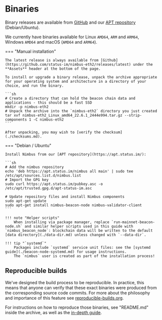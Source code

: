 # Binaries

Binary releases are available from [GitHub](https://github.com/status-im/nimbus-eth2/releases/latest) and our [APT repository](https://apt.status.im/) (Debian/Ubuntu).

We currently have binaries available for Linux `AMD64`, `ARM` and `ARM64`, Windows `AMD64` and macOS (`AMD64` and `ARM64`).

=== "Manual installation"

    The latest release is always available from [Github](https://github.com/status-im/nimbus-eth2/releases/latest) under the **Assets** header at the bottom of the page.

    To install or upgrade a binary release, unpack the archive appropriate for your operating system and architecture in a directory of your choice, and run the binary.

    ```sh
    # Create a directory that can hold the beacon chain data and applications - this should be a fast SSD
    mkdir -p nimbus-eth2
    # Unpack the archive into the `nimbus-eth2` directory you just created
    tar xvf nimbus-eth2_Linux_amd64_22.6.1_2444e994.tar.gz --strip-components 1 -C nimbus-eth2
    ```

    After unpacking, you may wish to [verify the checksum](./checksums.md).

=== "Debian / Ubuntu"

    Install Nimbus from our [APT repository](https://apt.status.im/):

    ```sh
    # Add the nimbus repository
    echo 'deb https://apt.status.im/nimbus all main' | sudo tee /etc/apt/sources.list.d/nimbus.list
    # Import the GPG key
    sudo curl https://apt.status.im/pubkey.asc -o /etc/apt/trusted.gpg.d/apt-status-im.asc

    # Update repository files and install Nimbus components
    sudo apt-get update
    sudo apt-get install nimbus-beacon-node nimbus-validator-client
    ```

    !!! note "Helper scripts"
        When installing via package manager, replace `run-mainnet-beacon-node.sh` and similar helper scripts used in this guide with `nimbus_beacon_node`: blockchain data will be written to the default [data directory](./data-dir.md) unless changed with `--data-dir`.

    !!! tip "`systemd`"
        Packages include `systemd` service unit files: see the [systemd guide](./beacon-node-systemd.md) for usage instructions.
        The `nimbus` user is created as part of the installation process!

## Reproducible builds

We've designed the build process to be reproducible.
In practice, this means that anyone can verify that these exact binaries were produced from the corresponding source code commits.
For more about the philosophy and importance of this feature see [reproducible-builds.org](https://reproducible-builds.org/).

For instructions on how to reproduce those binaries, see "README.md" inside the archive, as well as the [in-depth guide](./distribution_internals.md).
